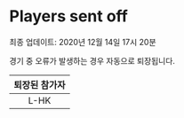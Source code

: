 # Players sent off
최종 업데이트: 2020년 12월 14일 17시 20분


경기 중 오류가 발생하는 경우 자동으로 퇴장됩니다.


| 퇴장된 참가자 |
|:---:|
| L-HK |